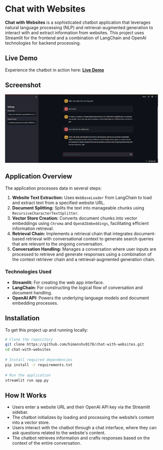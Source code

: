 # Chat with Websites

**Chat with Websites** is a sophisticated chatbot application that leverages natural language processing (NLP) and retrieval-augmented generation to interact with and extract information from websites. This project uses Streamlit for the frontend and a combination of LangChain and OpenAI technologies for backend processing.

## Live Demo

Experience the chatbot in action here: [**Live Demo**](https://chat-with-websites-ub5miumjqbahqnhoh3pd5s.streamlit.app/)

## Screenshot

![Deployment Screenshot](Screenshot%202024-04-14%20225045.png)

## Application Overview

The application processes data in several steps:

1. **Website Text Extraction:** Uses `WebBaseLoader` from LangChain to load and extract text from a specified website URL.
2. **Document Splitting:** Splits the text into manageable chunks using `RecursiveCharacterTextSplitter`.
3. **Vector Store Creation:** Converts document chunks into vector embeddings using `Chroma` and `OpenAIEmbeddings`, facilitating efficient information retrieval.
4. **Retrieval Chain:** Implements a retrieval chain that integrates document-based retrieval with conversational context to generate search queries that are relevant to the ongoing conversation.
5. **Conversation Handling:** Manages a conversation where user inputs are processed to retrieve and generate responses using a combination of the context retriever chain and a retrieval-augmented generation chain.

### Technologies Used

- **Streamlit:** For creating the web app interface.
- **LangChain:** For constructing the logical flow of conversation and document handling.
- **OpenAI API:** Powers the underlying language models and document embedding processes.

## Installation

To get this project up and running locally:

```bash
# Clone the repository
git clone https://github.com/himanshu9178/chat-with-websites.git
cd chat-with-websites

# Install required dependencies
pip install -r requirements.txt

# Run the application
streamlit run app.py
```
## How It Works

- Users enter a website URL and their OpenAI API key via the Streamlit sidebar.
- The chatbot initializes by loading and processing the website’s content into a vector store.
- Users interact with the chatbot through a chat interface, where they can ask questions related to the website's content.
- The chatbot retrieves information and crafts responses based on the context of the entire conversation.


